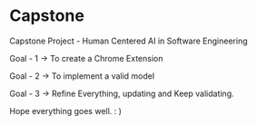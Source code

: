 # Capstone
Capstone Project - Human Centered AI in Software Engineering 


Goal - 1 -> To create a Chrome Extension 

Goal - 2 -> To implement a valid model 

Goal - 3 -> Refine Everything, updating and Keep validating. 


Hope everything goes well.  :
)

